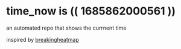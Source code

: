 # time_now is (( 1685862000561 ))

an automated repo that shows the currnent time

inspired by [breakingheatmap](https://github.com/breakingheatmap/breakingheatmap)